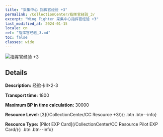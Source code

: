 ```yaml
---
title: "采集中心 指挥官经验 +3"
permalink: /CollectionCenter/指挥官经验_3/
excerpt: "Wing Fighter 采集中心指挥官经验 +3"
last_modified_at: 2024-01-15
locale: cn
ref: "指挥官经验_3.md"
toc: false
classes: wide
---
```



![指挥官经验 +3](/images/cc/CC_Pilot_EXP_Card_3.png)

## Details

  **Description:** 经验卡II×2-3

  **Transport time:** 1800

  **Maximum BP in time calculation:** 30000

  **Resource Level:** [3](/CollectionCenter/CC Resource +3/){: .btn .btn--info}

  **Resource Type:** [Pilot EXP Card](/CollectionCenter/CC Resource Pilot EXP Card/){: .btn .btn--info}

